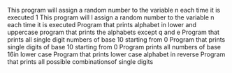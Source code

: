 This program will assign a random number to the variable n each time it is executed
1 This program will l assign a random number to the variable n each time it is executed
Program that prints alphabet in lower and uppercase
program that prints the alphabets except q and e
Program that prints all single digit numbers of base 10 starting from 0
Program that prints single digits of base 10 starting from 0
Program prints all numbers of base 16in lower case
Program that prints lower case alphabet in reverse
Program that prints all possible combinationsof single digits
